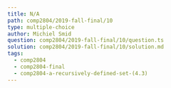 ```yaml
---
title: N/A
path: comp2804/2019-fall-final/10
type: multiple-choice
author: Michiel Smid
question: comp2804/2019-fall-final/10/question.ts
solution: comp2804/2019-fall-final/10/solution.md
tags:
  - comp2804
  - comp2804-final
  - comp2804-a-recursively-defined-set-(4.3)
---
```

